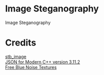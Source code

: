 # Image Steganography
Image Steganography

# Credits

[stb_image](https://github.com/nothings/stb)  
[JSON for Modern C++ version 3.11.2](https://github.com/nlohmann/json/releases/tag/v3.11.2)  
[Free Blue Noise Textures](http://momentsingraphics.de/BlueNoise.html)